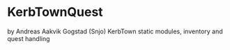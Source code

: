 KerbTownQuest
=============
by Andreas Aakvik Gogstad (Snjo)
KerbTown static modules, inventory and quest handling
